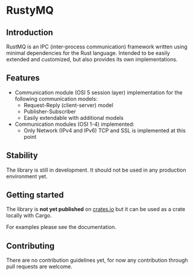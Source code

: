 # RustyMQ

## Introduction
RustMQ is an IPC (inter-process communication) framework written using minimal dependencies for the Rust language. Intended to be easily extended and customized, but also provides its own implementations.

## Features
* Communication module (OSI 5 session layer) implementation for the following communication models:
  * Request-Reply (client-server) model
  * Publisher-Subscriber
  * Easily extendable with additional models
* Communication modules (OSI 1-4) implemented:
  * Only Network (IPv4 and IPv6) TCP and SSL is implemented at this point

## Stability
The library is still in development. It should not be used in any production environment yet.

## Getting started
The library is **not yet published** on [crates.io](https://crates.io/) but it can be used as a crate locally with Cargo.

For examples please see the documentation.

## Contributing
There are no contribution guidelines yet, for now any contribution through pull requests are welcome.